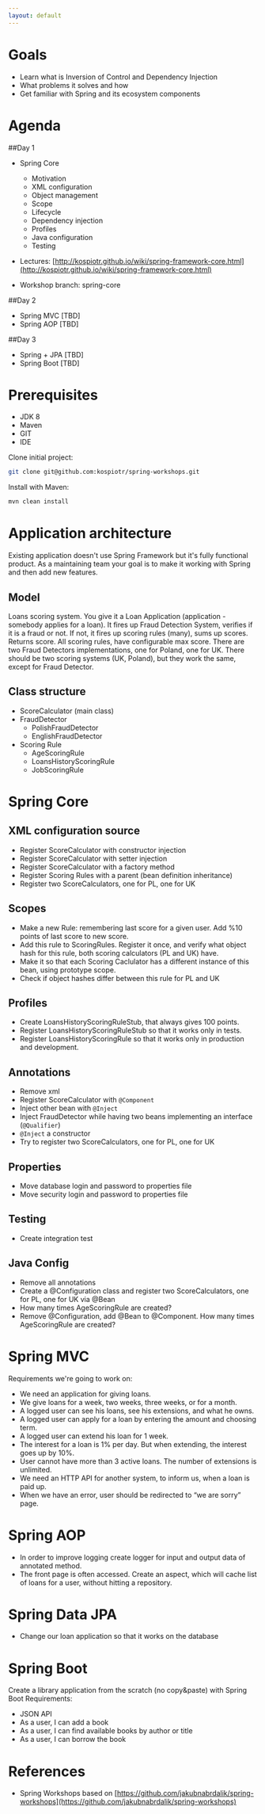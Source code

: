 ```yaml
---
layout: default
---
```


# Goals
* Learn what is Inversion of Control and Dependency Injection
* What problems it solves and how
* Get familiar with Spring and its ecosystem components

# Agenda

##Day 1

* Spring Core
  * Motivation
  * XML configuration
  * Object management
  * Scope
  * Lifecycle
  * Dependency injection
  * Profiles
  * Java configuration
  * Testing
  
* Lectures: [http://kospiotr.github.io/wiki/spring-framework-core.html](http://kospiotr.github.io/wiki/spring-framework-core.html)
* Workshop branch: spring-core

##Day 2

* Spring MVC [TBD]
* Spring AOP [TBD]

##Day 3

* Spring + JPA [TBD]
* Spring Boot [TBD]

# Prerequisites

* JDK 8
* Maven
* GIT
* IDE

Clone initial project:

```bash
git clone git@github.com:kospiotr/spring-workshops.git
```

Install with Maven:

```bash
mvn clean install
```

# Application architecture
Existing application doesn't use Spring Framework but it's fully functional product. As a maintaining team your goal is to make it working with Spring and then add new features.

## Model

Loans scoring system. You give it a Loan Application (application - somebody applies for a loan). It fires up Fraud Detection System, verifies if it is a fraud or not. If not, it fires up scoring rules (many), sums up scores. Returns score. All scoring rules, have configurable max score. There are two Fraud Detectors implementations, one for Poland, one for UK. There should be two scoring systems (UK, Poland), but they work the same, except for Fraud Detector.

## Class structure

* ScoreCalculator (main class)
* FraudDetector
  * PolishFraudDetector
  * EnglishFraudDetector
* Scoring Rule
  * AgeScoringRule
  * LoansHistoryScoringRule
  * JobScoringRule



# Spring Core

## XML configuration source

* Register ScoreCalculator with constructor injection
* Register ScoreCalculator with setter injection
* Register ScoreCalculator with a factory method
* Register Scoring Rules with a parent (bean definition inheritance)
* Register two ScoreCalculators, one for PL, one for UK


## Scopes

* Make a new Rule: remembering last score for a given user. Add %10 points of last score to new score.
* Add this rule to ScoringRules. Register it once, and verify what object hash for this rule, both scoring calculators (PL and UK) have.
* Make it so that each Scoring Caclulator has a different instance of this bean, using prototype scope.
* Check if object hashes differ between this rule for PL and UK

## Profiles

* Create LoansHistoryScoringRuleStub, that always gives 100 points.
* Register LoansHistoryScoringRuleStub so that it works only in tests.
* Register LoansHistoryScoringRule so that it works only in production and development.

## Annotations

* Remove xml
* Register ScoreCalculator with ```@Component```
* Inject other bean with ```@Inject```
* Inject FraudDetector while having two beans implementing an interface (```@Qualifier```)
* ```@Inject``` a constructor
* Try to register two ScoreCalculators, one for PL, one for UK

## Properties
* Move database login and password to properties file
* Move security login and password to properties file

## Testing
* Create integration test

## Java Config

* Remove all annotations
* Create a @Configuration class and register two ScoreCalculators, one for PL, one for UK via @Bean
* How many times AgeScoringRule are created?
* Remove @Configuration, add @Bean to @Component. How many times AgeScoringRule are created?

# Spring MVC

Requirements we're going to work on:

* We need an application for giving loans.
* We give loans for a week, two weeks, three weeks, or for a month.
* A logged user can see his loans, see his extensions, and what he owns.
* A logged user can apply for a loan by entering the amount and choosing term.
* A logged user can extend his loan for 1 week.
* The interest for a loan is 1% per day. But when extending, the interest goes up by 10%.
* User cannot have more than 3 active loans. The number of extensions is unlimited.
* We need an HTTP API for another system, to inform us, when a loan is paid up.
* When we have an error, user should be redirected to “we are sorry” page.

# Spring AOP
* In order to improve logging create logger for input and output data of annotated method.
* The front page is often accessed. Create an aspect, which will cache list of loans for a user, without hitting a repository.

# Spring Data JPA
* Change our loan application so that it works on the database

# Spring Boot

Create a library application from the scratch (no copy&paste) with Spring Boot Requirements:

* JSON API
* As a user, I can add a book
* As a user, I can find available books by author or title
* As a user, I can borrow the book

# References
* Spring Workshops based on [https://github.com/jakubnabrdalik/spring-workshops](https://github.com/jakubnabrdalik/spring-workshops)

